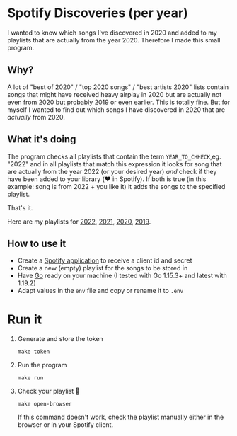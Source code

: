 
# Spotify Discoveries (per year)

I wanted to know which songs I've discovered in 2020 and added to my playlists that are actually from the year 2020. Therefore I made this small program.

## Why?
A lot of "best of 2020" / "top 2020 songs" / "best artists 2020" lists contain songs that might have received heavy airplay in 2020 but are actually not even from 2020 but probably 2019 or even earlier. This is totally fine. But for myself I wanted to find out which songs I have discovered in 2020 that are _actually_ from 2020.

## What it's doing
The program checks all playlists that contain the term `YEAR_TO_CHHECK`,eg. "2022" and in all playlists that match this expression it looks for song that are actually from the year 2022 (or your desired year) _and_ check if they have been added to your library (❤️ in Spotify). If both is true (in this example: song is from 2022 + you like it) it adds the songs to the specified playlist.

That's it.

Here are my playlists for [2022](https://open.spotify.com/playlist/4AJnjP36kH39gQhgZFL8Ff?si=0f8b2b44f7ca4208), [2021](https://open.spotify.com/playlist/3qDtmE3TrHkjVOow3rM3BY?si=8f212c2c8f0148ee), [2020](https://open.spotify.com/playlist/2D0NidVJbZfnR4wmvYSRiA?si=tVTpL61pRGWypiROYqdeqQ), [2019](https://open.spotify.com/playlist/0uwZfzhqw2G5id1El0oCJE?si=WFk_PEYZSpijQ4gdnYOsXQ).

## How to use it
- Create a [Spotify application](https://developer.spotify.com/dashboard/applications) to receive a client id and secret
- Create a new (empty) playlist for the songs to be stored in
- Have [Go](https://go.dev/) ready on your machine (I tested with Go 1.15.3+ and latest with 1.19.2)
- Adapt values in the `env` file and copy or rename it to `.env`

# Run it

1. Generate and store the token
    ```
    make token
    ```

2. Run the program
    ```
    make run
    ```

3. Check your playlist 🕺
    ```
    make open-browser
    ```
    If this command doesn't work, check the playlist manually either in the browser or in your Spotify client.

